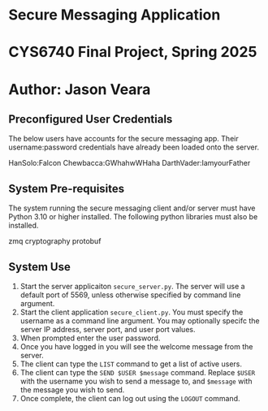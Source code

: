 # Secure Messaging Application
# CYS6740 Final Project, Spring 2025
# Author: Jason Veara

## Preconfigured User Credentials
The below users have accounts for the secure messaging app.  Their username:password credentials have already been loaded onto the server.


HanSolo:Falcon 
Chewbacca:GWhahwWHaha
DarthVader:IamyourFather

## System Pre-requisites
The system running the secure messaging client and/or server must have Python 3.10 or higher installed.  The following python libraries must also be installed. 

zmq
cryptography
protobuf

## System Use
1. Start the server applicaiton `secure_server.py`. The server will use a default port of 5569, unless otherwise specified by command line argument.
2. Start the client application `secure_client.py`. You must specify the username as a command line argument. You may optionally specifc the server IP address, server port, and user port values.
3. When prompted enter the user password.
4. Once you have logged in you will see the welcome message from the server.
5. The client can type the `LIST` command to get a list of active users.
6. The client can type the `SEND $USER $message` command.  Replace `$USER` with the username you wish to send a message to, and `$message` with the message you wish to send.
7. Once complete, the client can log out using the `LOGOUT` command.